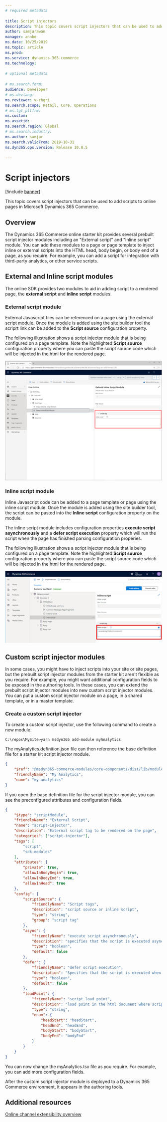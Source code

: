 ```yaml
---
# required metadata

title: Script injectors
description: This topic covers script injectors that can be used to add scripts to online pages in Microsoft Dynamics 365 Commerce.
author: samjarawan
manager: annbe
ms.date: 10/25/2019
ms.topic: article
ms.prod: 
ms.service: dynamics-365-commerce
ms.technology: 

# optional metadata

# ms.search.form: 
audience: Developer
# ms.devlang: 
ms.reviewer: v-chgri
ms.search.scope: Retail, Core, Operations
# ms.tgt_pltfrm: 
ms.custom: 
ms.assetid: 
ms.search.region: Global
# ms.search.industry: 
ms.author: samjar
ms.search.validFrom: 2019-10-31
ms.dyn365.ops.version: Release 10.0.5

---
```

# Script injectors

[!include [banner](../includes/banner.md)]

This topic covers script injectors that can be used to add scripts to online pages in Microsoft Dynamics 365 Commerce.

## Overview

The Dynamics 365 Commerce online starter kit provides several prebuilt script injector modules including an "External script" and "Inline script" module. You can add these modules to a page or page template to inject inline or external scripts into the HTML head, body begin, or body end of a page, as you require. For example, you can add a script for integration with third-party analytics, or other service scripts.


## External and Inline script modules
The online SDK provides two modules to aid in adding script to a rendered page, the **external script** and **inline script** modules.

### External script module
External Javascript files can be referenced on a page using the external script module.  Once the module is added using the site builder tool the scriprt link can be added to the **Script source** configuration property.

The following illustration shows a script injector module that is being configured on a page template. Note the highlighted **Script source** configuration property where you can paste the script source code which will be injected in the html for the rendered page.

![External script injector in the authoring tools](media/script-injector.png)

### Inline script module
Inline Javascript code can be added to a page template or page using the inline script module.  Once the module is added using the site builder tool, the script can be pasted into the **Inline script** configuration property on the module.

The inline script module includes configuration properties **execute script asynchronously** and a **defer script execution** property which will run the script when the page has finished parsing configuration properies.

The following illustration shows a script injector module that is being configured on a page template. Note the highlighted **Script source** configuration property where you can paste the script source code which will be injected in the html for the rendered page.

![Script injector in the authoring tools](media/inline-script-injector.png)

## Custom script injector modules

In some cases, you might have to inject scripts into your site or site pages, but the prebuilt script injector modules from the starter kit aren't flexible as you require. For example, you might want additional configuration fields to be exposed in the authoring tools. In these cases, you can extend the prebuilt script injector modules into new custom script injector modules. You can put a custom script injector module on a page, in a shared template, or in a master template.

### Create a custom script injector

To create a custom script injector, use the following command to create a new module. 

```Console
C:\repos\MySite>yarn msdyn365 add-module myAnalytics
```

The myAnalytics.definition.json file can then reference the base definition file for a starter kit script injector module.

```json
{
    "$ref": "@msdyn365-commerce-modules/core-components/dist/lib/modules/script-injector/script-injector.definition.json",
    "friendlyName": "My Analytics",
    "name": "my-analytics"
}
```

If you open the base definition file for the script injector module, you can see the preconfigured attributes and configuration fields.

```json
{
    "$type": "scriptModule",
    "friendlyName": "External Script",
    "name": "script-injector",
    "description": "External script tag to be rendered on the page",
    "categories": ["script-injector"],
    "tags": [
        "script",
        "sdk-modules"
    ],
    "attributes": {
        "private": true,
        "allowInBodyBegin": true,
        "allowInBodyEnd": true,
        "allowInHead": true
    },
    "config": {
        "scriptSource": {
            "friendlyName": "Script tags",
            "description": "script source or inline script",
            "type": "string",
            "group": "script tag"
        },
        "async": {
            "friendlyName": "execute script asynchronously",
            "description": "specifies that the script is executed asynchronously",
            "type": "boolean",
            "default": false
        },
        "defer": {
            "friendlyName": "defer script execution",
            "description": "Specifies that the script is executed when the page has finished parsing",
            "type": "boolean",
            "default": false
        },
        "loadPoint": {
            "friendlyName": "script load point",
            "description": "load point in the html document where script tag should be loaded",
            "type": "string",
            "enum": {
                "headStart": "headStart",
                "headEnd": "headEnd",
                "bodyStart": "bodyStart",
                "bodyEnd": "bodyEnd"
            }
        }
    }
}
```

You can now change the myAnalytics.tsx file as you require. For example, you can add more configuration fields.

After the custom script injector module is deployed to a Dynamics 365 Commerce environment, it appears in the authoring tools.

## Additional resources

[Online channel extensibility overview](overview.md)
